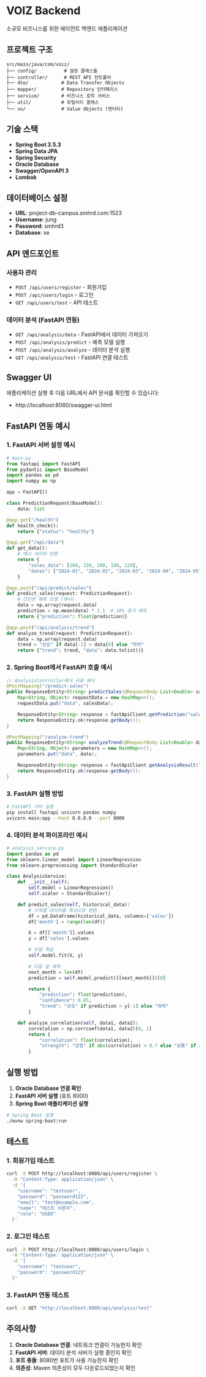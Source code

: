 # VOIZ Backend

소규모 비즈니스를 위한 에이전트 백엔드 애플리케이션

## 프로젝트 구조

```
src/main/java/com/voiz/
├── config/          # 설정 클래스들
├── controller/      # REST API 컨트롤러
├── dto/            # Data Transfer Objects
├── mapper/         # Repository 인터페이스
├── service/        # 비즈니스 로직 서비스
├── util/           # 유틸리티 클래스
└── vo/             # Value Objects (엔티티)
```

## 기술 스택

-   **Spring Boot 3.5.3**
-   **Spring Data JPA**
-   **Spring Security**
-   **Oracle Database**
-   **Swagger/OpenAPI 3**
-   **Lombok**

## 데이터베이스 설정

-   **URL**: project-db-campus.smhrd.com:1523
-   **Username**: jung
-   **Password**: smhrd3
-   **Database**: xe

## API 엔드포인트

### 사용자 관리

-   `POST /api/users/register` - 회원가입
-   `POST /api/users/login` - 로그인
-   `GET /api/users/test` - API 테스트

### 데이터 분석 (FastAPI 연동)

-   `GET /api/analysis/data` - FastAPI에서 데이터 가져오기
-   `POST /api/analysis/predict` - 예측 모델 실행
-   `POST /api/analysis/analyze` - 데이터 분석 실행
-   `GET /api/analysis/test` - FastAPI 연결 테스트

## Swagger UI

애플리케이션 실행 후 다음 URL에서 API 문서를 확인할 수 있습니다:

-   http://localhost:8080/swagger-ui.html

## FastAPI 연동 예시

### 1. FastAPI 서버 설정 예시

```python
# main.py
from fastapi import FastAPI
from pydantic import BaseModel
import pandas as pd
import numpy as np

app = FastAPI()

class PredictionRequest(BaseModel):
    data: list

@app.get("/health")
def health_check():
    return {"status": "healthy"}

@app.get("/api/data")
def get_data():
    # 예시 데이터 반환
    return {
        "sales_data": [100, 150, 200, 180, 220],
        "dates": ["2024-01", "2024-02", "2024-03", "2024-04", "2024-05"]
    }

@app.post("/api/predict/sales")
def predict_sales(request: PredictionRequest):
    # 간단한 예측 모델 (예시)
    data = np.array(request.data)
    prediction = np.mean(data) * 1.1  # 10% 증가 예측
    return {"prediction": float(prediction)}

@app.post("/api/analysis/trend")
def analyze_trend(request: PredictionRequest):
    data = np.array(request.data)
    trend = "상승" if data[-1] > data[0] else "하락"
    return {"trend": trend, "data": data.tolist()}
```

### 2. Spring Boot에서 FastAPI 호출 예시

```java
// AnalysisController에서 사용 예시
@PostMapping("/predict-sales")
public ResponseEntity<String> predictSales(@RequestBody List<Double> salesData) {
    Map<String, Object> requestData = new HashMap<>();
    requestData.put("data", salesData);

    ResponseEntity<String> response = fastApiClient.getPrediction("sales", requestData);
    return ResponseEntity.ok(response.getBody());
}

@PostMapping("/analyze-trend")
public ResponseEntity<String> analyzeTrend(@RequestBody List<Double> data) {
    Map<String, Object> parameters = new HashMap<>();
    parameters.put("data", data);

    ResponseEntity<String> response = fastApiClient.getAnalysisResult("trend", parameters);
    return ResponseEntity.ok(response.getBody());
}
```

### 3. FastAPI 실행 방법

```bash
# FastAPI 서버 실행
pip install fastapi uvicorn pandas numpy
uvicorn main:app --host 0.0.0.0 --port 8000
```

### 4. 데이터 분석 파이프라인 예시

```python
# analysis_service.py
import pandas as pd
from sklearn.linear_model import LinearRegression
from sklearn.preprocessing import StandardScaler

class AnalysisService:
    def __init__(self):
        self.model = LinearRegression()
        self.scaler = StandardScaler()

    def predict_sales(self, historical_data):
        # 시계열 데이터를 특성으로 변환
        df = pd.DataFrame(historical_data, columns=['sales'])
        df['month'] = range(len(df))

        X = df[['month']].values
        y = df['sales'].values

        # 모델 학습
        self.model.fit(X, y)

        # 다음 달 예측
        next_month = len(df)
        prediction = self.model.predict([[next_month]])[0]

        return {
            "prediction": float(prediction),
            "confidence": 0.85,
            "trend": "상승" if prediction > y[-1] else "하락"
        }

    def analyze_correlation(self, data1, data2):
        correlation = np.corrcoef(data1, data2)[0, 1]
        return {
            "correlation": float(correlation),
            "strength": "강함" if abs(correlation) > 0.7 else "보통" if abs(correlation) > 0.3 else "약함"
        }
```

## 실행 방법

1. **Oracle Database 연결 확인**
2. **FastAPI 서버 실행** (포트 8000)
3. **Spring Boot 애플리케이션 실행**

```bash
# Spring Boot 실행
./mvnw spring-boot:run
```

## 테스트

### 1. 회원가입 테스트

```bash
curl -X POST http://localhost:8080/api/users/register \
  -H "Content-Type: application/json" \
  -d '{
    "username": "testuser",
    "password": "password123",
    "email": "test@example.com",
    "name": "테스트 사용자",
    "role": "USER"
  }'
```

### 2. 로그인 테스트

```bash
curl -X POST http://localhost:8080/api/users/login \
  -H "Content-Type: application/json" \
  -d '{
    "username": "testuser",
    "password": "password123"
  }'
```

### 3. FastAPI 연동 테스트

```bash
curl -X GET "http://localhost:8080/api/analysis/test"
```

## 주의사항

1. **Oracle Database 연결**: 네트워크 연결이 가능한지 확인
2. **FastAPI 서버**: 데이터 분석 서버가 실행 중인지 확인
3. **포트 충돌**: 8080번 포트가 사용 가능한지 확인
4. **의존성**: Maven 의존성이 모두 다운로드되었는지 확인
